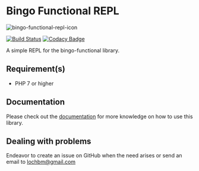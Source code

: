 # Bingo Functional REPL

![bingo-functional-repl-icon](https://ucarecdn.com/f99f2a54-7451-4603-a788-f7b14861c19f/bingofunctionalrepllogo600x338.png)

[![Build Status](https://travis-ci.org/ace411/bingo-functional-repl.svg?branch=master)](https://travis-ci.org/ace411/bingo-functional-repl)
[![Codacy Badge](https://api.codacy.com/project/badge/Grade/36217463cbd445218e16e6b70a1889d4)](https://www.codacy.com/app/ace411/bingo-functional-repl?utm_source=github.com&amp;utm_medium=referral&amp;utm_content=ace411/bingo-functional-repl&amp;utm_campaign=Badge_Grade)

A simple REPL for the bingo-functional library.

## Requirement(s)

- PHP 7 or higher

## Documentation

Please check out the [documentation](https://ace411.github.io/bingo-functional/docs/repl.html) for more knowledge on how to use this library.

## Dealing with problems

Endeavor to create an issue on GitHub when the need arises or send an email to lochbm@gmail.com
